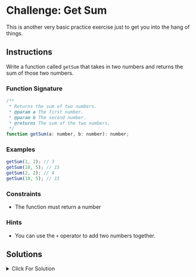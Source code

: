 # Challenge: Get Sum

This is another very basic practice exercise just to get you into the hang of things.

## Instructions

Write a function called `getSum` that takes in two numbers and returns the sum of those two numbers.

### Function Signature

```js
/**
 * Returns the sum of two numbers.
 * @param a The first number.
 * @param b The second number.
 * @returns The sum of the two numbers.
 */
function getSum(a: number, b: number): number;
```

### Examples

```js
getSum(1, 2); // 3
getSum(10, 5); // 15
getSum(2, 2); // 4
getSum(10, 5); // 15
```

### Constraints

- The function must return a number

### Hints

- You can use the `+` operator to add two numbers together.

## Solutions

<details markdown="1">
  <summary>Click For Solution</summary>

```js
export function getSum(a: number, b: number): number {
  return a + b;
}
```

### Explanation

This is a pretty simple challenge. We created a function that takes in two values and we added those two values together. We then returned the sum of those two values.

</details>
